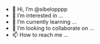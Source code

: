 - 👋 Hi, I’m @sibelopppp
- 👀 I’m interested in ...
- 🌱 I’m currently learning ...
- 💞️ I’m looking to collaborate on ...
- 📫 How to reach me ...

<!---
sibelopppp/sibelopppp is a ✨ special ✨ repository because its `README.md` (this file) appears on your GitHub profile.
You can click the Preview link to take a look at your changes.
--->
